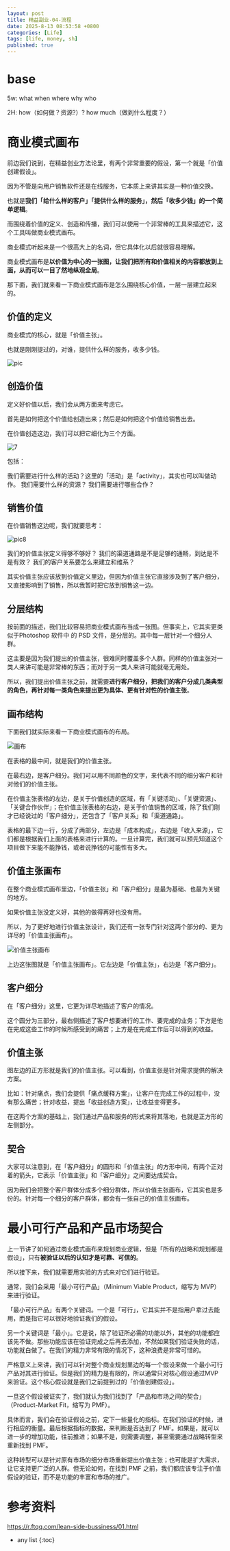 ```yaml
---
layout: post
title: 精益副业-04-流程
date: 2025-8-13 08:53:58 +0800
categories: [Life]
tags: [life, money, sh]
published: true
---
```



# base

5w: what when where why who

2H: how（如何做？资源?）? how much（做到什么程度？）


# 商业模式画布

前边我们说到，在精益创业方法论里，有两个非常重要的假设，第一个就是「价值创建假设」。

因为不管是向用户销售软件还是在线服务，它本质上来讲其实是一种价值交换。

也就是**我们「给什么样的客户」「提供什么样的服务」，然后「收多少钱」的一个简单逻辑**。

而围绕着价值的定义、创造和传播，我们可以使用一个非常棒的工具来描述它，这个工具叫做商业模式画布。

商业模式听起来是一个很高大上的名词，但它具体化以后就很容易理解。

商业模式画布是**以价值为中心的一张图，让我们把所有和价值相关的内容都放到上面，从而可以一目了然地纵观全局**。

那下面，我们就来看一下商业模式画布是怎么围绕核心价值，一层一层建立起来的。

## 价值的定义

商业模式的核心，就是「价值主张」。

也就是刚刚提过的，对谁，提供什么样的服务，收多少钱。

![pic](https://r.ftqq.com/lean-side-bussiness/images/258579e8f2115c650f38bba6054e42073651a6c3f47e83274730593daf94cf01.png)

## 创造价值

定义好价值以后，我们会从两方面来考虑它。

首先是如何把这个价值给创造出来；然后是如何把这个价值给销售出去。

在价值创造这边，我们可以把它细化为三个方面。

![7](https://r.ftqq.com/lean-side-bussiness/images/478eb3942f95f0163e1f4d6900360c1f6bfc5a142bb9b6b797ef02508aa041cb.png)

包括：

我们需要进行什么样的活动？这里的「活动」是「activity」，其实也可以叫做动作。
我们需要什么样的资源？
我们需要进行哪些合作？

## 销售价值

在价值销售这边呢，我们就要思考：

![pic8](https://r.ftqq.com/lean-side-bussiness/images/e064d34150f22ff80f2dc89dd9c3fd1b0c7065f493ef6da692de3bfd1c2d72e3.png)

我们的价值主张定义得够不够好？
我们的渠道通路是不是足够的通畅，到达是不是有效？
我们的客户关系要怎么来建立和维系？

其实价值主张应该放到价值定义里边，但因为价值主张它直接涉及到了客户细分，又直接影响到了销售，所以我暂时把它放到销售这一边。

## 分层结构

按前面的描述，我们比较容易把商业模式画布当成一张图。但事实上，它其实更类似于Photoshop 软件中 的 PSD 文件，是分层的。其中每一层针对一个细分人群。

这主要是因为我们提出的价值主张，很难同时覆盖多个人群。同样的价值主张对一类人来讲可能是非常棒的东西；而对于另一类人来讲可能就毫无用处。

所以，我们提出价值主张之前，就需要**进行客户细分，把我们的客户分成几类典型的角色，再针对每一类角色来提出更为具体、更有针对性的价值主张**。

## 画布结构

下面我们就实际来看一下商业模式画布的布局。

![画布](https://r.ftqq.com/lean-side-bussiness/images/9750c7270996b4b3418ed4716e9108072b7b2676188813eced11e4796ebbb0d8.png)

在表格的最中间，就是我们的价值主张。

在最右边，是客户细分。我们可以用不同颜色的文字，来代表不同的细分客户和针对他们的价值主张。

在价值主张表格的左边，是关于价值创造的区域，有「关键活动」、「关键资源」、「关键合作伙伴」；在价值主张表格的右边，是关于价值销售的区域，除了我们刚才已经说过的「客户细分」，还包含了「客户关系」和「渠道通路」。

表格的最下边一行，分成了两部分，左边是「成本构成」，右边是「收入来源」，它们都是根据我们上面的表格来进行计算的。一旦计算完，我们就可以预先知道这个项目做下来能不能挣钱，或者说挣钱的可能性有多大。

## 价值主张画布

在整个商业模式画布里边，「价值主张」和「客户细分」是最为基础、也最为关键的地方。

如果价值主张没定义好，其他的做得再好也没有用。

所以，为了更好地进行价值主张设计，我们还有一张专门针对这两个部分的、更为详尽的「价值主张画布」。

![价值主张画布](https://r.ftqq.com/lean-side-bussiness/images/40c7f0651751c07084942a525f4493f7f5722d10e4ad3c3043c2807b05b4f1a7.png)

上边这张图就是「价值主张画布」。它左边是「价值主张」，右边是「客户细分」。

## 客户细分

在「客户细分」这里，它更为详尽地描述了客户的情况。

这个圆分为三部分，最右侧描述了客户想要进行的工作、要完成的业务；下方是他在完成这些工作的时候所感受到的痛苦；上方是在完成工作后可以得到的收益。

## 价值主张

图左边的正方形就是我们的价值主张。可以看到，价值主张是针对需求提供的解决方案。

比如：针对痛点，我们会提供「痛点缓释方案」，让客户在完成工作的过程中，没有那么痛苦；针对收益，提出「收益创造方案」，让收益变得更多。

在这两个方案的基础上，我们通过产品和服务的形式来将其落地，也就是正方形的左侧部分。

## 契合

大家可以注意到，在「客户细分」的圆形和「价值主张」的方形中间，有两个正对着的箭头，它表示「价值主张」和「客户细分」之间要达成契合。

因为我们会把整个客户群体分成多个细分群体，所以价值主张画布，它其实也是多份的。针对每一个细分的客户群体，都会有一张自己的价值主张画布。


# 最小可行产品和产品市场契合

上一节讲了如何通过商业模式画布来规划商业逻辑，但是「所有的战略和规划都是假设」，只有**被验证以后的认知才是可靠、可信的**。

所以接下来，我们就需要用实验的方式来对它们进行验证。

通常，我们会采用「最小可行产品」（Minimum Viable Product，缩写为 MVP）来进行验证。

「最小可行产品」有两个关键词。一个是「可行」，它其实并不是指用户拿过去能用，而是指它可以很好地验证我们的假设。

另一个关键词是「最小」。它是说，除了验证所必需的功能以外，其他的功能都应该先不做。那些功能应该在验证完成之后再去添加，不然如果我们验证失败的话，功能就白做了。在我们的精力非常有限的情况下，这种浪费是非常可惜的。

严格意义上来讲，我们可以针对整个商业规划里边的每一个假设来做一个最小可行产品对其进行验证。但是我们的精力是有限的，所以通常只对核心假设通过MVP来验证。这个核心假设就是我们之前提到过的「价值创建假设」。

一旦这个假设被证实了，我们就认为我们找到了「产品和市场之间的契合」（Product-Market Fit，缩写为 PMF）。

具体而言，我们会在验证假设之前，定下一些量化的指标。在我们验证的时候，进行相应的衡量。最后根据指标的数据，来判断是否达到了 PMF。如果是，就可以进一步的增加功能，往前推进；如果不是，则需要调整，甚至需要通过战略转型来重新找到 PMF。

这种转型可以是针对原有市场的细分市场重新提出价值主张；也可能是扩大需求，让它支持更广泛的人群。但无论如何，在找到 PMF 之前，我们都应该专注于价值假设的验证，而不是功能的丰富和市场的推广。



# 参考资料

https://r.ftqq.com/lean-side-bussiness/01.html

* any list
{:toc}